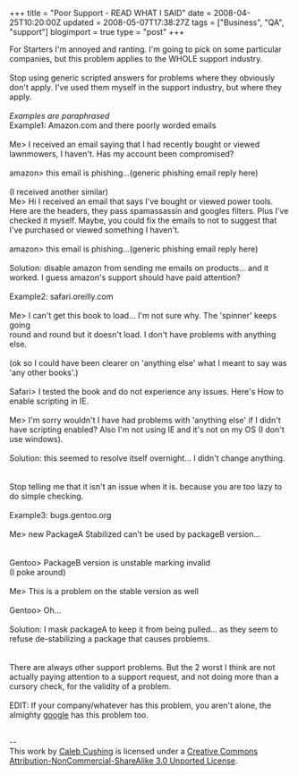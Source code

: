 +++
title = "Poor Support - READ WHAT I SAID"
date = 2008-04-25T10:20:00Z
updated = 2008-05-07T17:38:27Z
tags = ["Business", "QA", "support"]
blogimport = true 
type = "post"
+++

For Starters I'm annoyed and ranting. I'm going to pick on some particular companies, but this problem applies to the WHOLE support industry.<br /><br />Stop using generic scripted answers for problems where they obviously don't apply. I've used them myself in the support industry, but where they apply.<br /><br /><em>Examples are paraphrased</em><br />Example1: Amazon.com and there poorly worded emails<br /><br />Me> I received an email saying that I had recently bought or viewed lawnmowers, I haven't. Has my account been compromised?<br /><br />amazon> this email is phishing...(generic phishing email reply here)<br /><br />(I received another similar)<br />Me> Hi I received an email that says I've bought or viewed power tools. Here are the headers, they pass spamassassin and googles filters. Plus I've checked it myself. Maybe, you could fix the emails to not to suggest that I've purchased or viewed something I haven't.<br /><br />amazon> this email is phishing...(generic phishing email reply here)<br /><br />Solution: disable amazon from sending me emails on products... and it worked. I guess amazon's support should have paid attention?<br /><br />Example2: safari.oreilly.com<br /><br />Me> I can't get this book to load... I'm not sure why. The 'spinner' keeps going <br />round and round but it doesn't load. I don't have problems with anything <br />else.<br /><br />(ok so I could have been clearer on 'anything else' what I meant to say was 'any other books'.)<br /><br />Safari> I tested the book and do not experience any issues. Here's How to enable scripting in IE.<br /><br />Me> I'm sorry wouldn't I have had problems with 'anything else' if I didn't have scripting enabled? Also I'm not using IE and it's not on my OS (I don't use windows).<br /><br />Solution: this seemed to resolve itself overnight... I didn't change anything.<br /><br /><br />Stop telling me that it isn't an issue when it is. because you are too lazy to do simple checking.<br /><br />Example3: bugs.gentoo.org<br /><br />Me> new PackageA Stabilized can't be used by packageB version...<br /><br /><br />Gentoo> PackageB version is unstable marking invalid<br />(I poke around)<br /><br />Me> This is a problem on the stable version as well<br /><br />Gentoo> Oh...<br /><br />Solution: I mask packageA to keep it from being pulled... as they seem to refuse de-stabilizing a package that causes problems.<br /><br /><br />There are always other support problems. But the 2 worst I think are not actually paying attention to a support request, and not doing more than a cursory check, for the validity of a problem.<br /><br />EDIT: If your company/whatever has this problem, you aren't alone, the almighty <a href="http://xenoterracide.blogspot.com/2008/05/cant-reach-googlecom-for-at-least-4.html">google</a> has this problem too.<div class="blogger-post-footer"><br />--<br />
This <span xmlns:dc="http://purl.org/dc/elements/1.1/" href="http://purl.org/dc/dcmitype/Text" rel="dc:type">work</span> by <a xmlns:cc="http://creativecommons.org/ns#" href="http://www.xenoterracide.com" property="cc:attributionName" rel="cc:attributionURL">Caleb Cushing</a> is licensed under a <a rel="license" href="http://creativecommons.org/licenses/by-nc-sa/3.0/">Creative Commons Attribution-NonCommercial-ShareAlike 3.0 Unported License</a>.</div>

